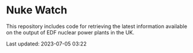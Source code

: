 # Nuke Watch

This repository includes code for retrieving the latest information available on the output of EDF nuclear power plants in the UK.

Last updated: 2023-07-05 03:22